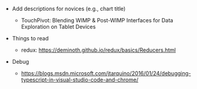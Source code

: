- Add descriptions for novices (e.g., chart title)
  - TouchPivot: Blending WIMP & Post-WIMP Interfaces for Data Exploration on Tablet Devices


- Things to read
  - redux: https://deminoth.github.io/redux/basics/Reducers.html
- Debug
  - https://blogs.msdn.microsoft.com/jtarquino/2016/01/24/debugging-typescript-in-visual-studio-code-and-chrome/